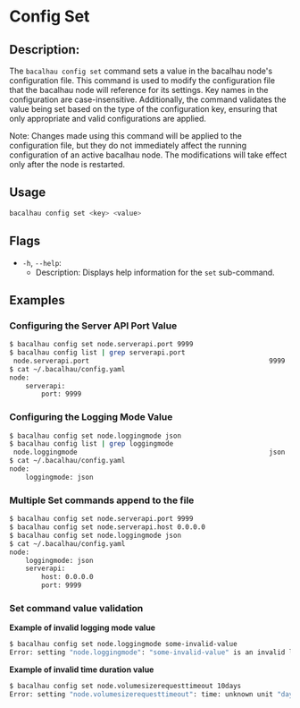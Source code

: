 # Config Set

## Description:

The `bacalhau config set` command sets a value in the bacalhau node's configuration file. This command is used to modify the configuration file that the bacalhau node will reference for its settings. Key names in the configuration are case-insensitive. Additionally, the command validates the value being set based on the type of the configuration key, ensuring that only appropriate and valid configurations are applied.

Note: Changes made using this command will be applied to the configuration file, but they do not immediately affect the running configuration of an active bacalhau node. The modifications will take effect only after the node is restarted.

## Usage

```bash
bacalhau config set <key> <value>
```

## Flags

* `-h`, `--help`:
  * Description: Displays help information for the `set` sub-command.

## Examples

### Configuring the Server API Port Value

```bash
$ bacalhau config set node.serverapi.port 9999
$ bacalhau config list | grep serverapi.port
 node.serverapi.port                                             9999
$ cat ~/.bacalhau/config.yaml
node:
    serverapi:
        port: 9999
```

### Configuring the Logging Mode Value

```bash
$ bacalhau config set node.loggingmode json
$ bacalhau config list | grep loggingmode
 node.loggingmode                                                json
$ cat ~/.bacalhau/config.yaml
node:
    loggingmode: json
```

### Multiple Set commands append to the file

```bash
$ bacalhau config set node.serverapi.port 9999
$ bacalhau config set node.serverapi.host 0.0.0.0
$ bacalhau config set node.loggingmode json
$ cat ~/.bacalhau/config.yaml
node:
    loggingmode: json
    serverapi:
        host: 0.0.0.0
        port: 9999
```

### Set command value validation

**Example of invalid logging mode value**

```bash
$ bacalhau config set node.loggingmode some-invalid-value
Error: setting "node.loggingmode": "some-invalid-value" is an invalid log-mode (valid modes: ["default" "station" "json" "combined" "event"])
```

**Example of invalid time duration value**

```bash
$ bacalhau config set node.volumesizerequesttimeout 10days
Error: setting "node.volumesizerequesttimeout": time: unknown unit "days" in duration "10days"

```
